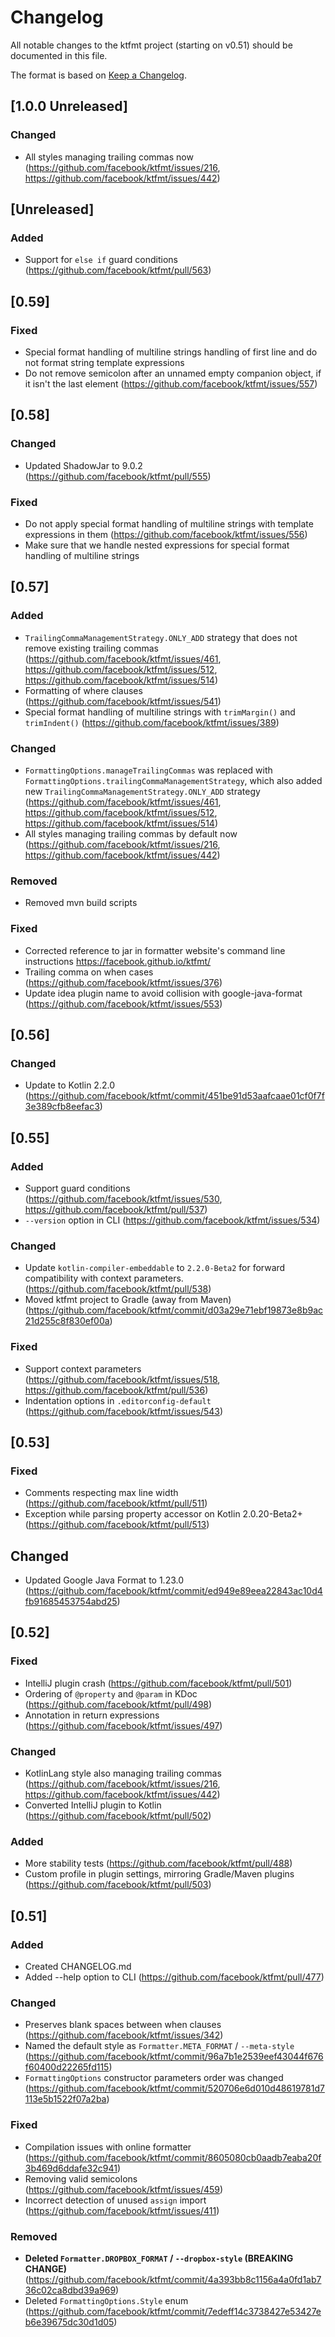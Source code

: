 # Changelog

All notable changes to the ktfmt project (starting on v0.51) should be documented in this file.

The format is based on [Keep a Changelog](http://keepachangelog.com/).

## [1.0.0 Unreleased]

### Changed
- All styles managing trailing commas now (https://github.com/facebook/ktfmt/issues/216, https://github.com/facebook/ktfmt/issues/442)


## [Unreleased]

### Added
- Support for `else if` guard conditions (https://github.com/facebook/ktfmt/pull/563)


## [0.59]

### Fixed
- Special format handling of multiline strings handling of first line and do not format string template expressions
- Do not remove semicolon after an unnamed empty companion object, if it isn't the last element (https://github.com/facebook/ktfmt/issues/557)


## [0.58]

### Changed
- Updated ShadowJar to 9.0.2 (https://github.com/facebook/ktfmt/pull/555)

### Fixed
- Do not apply special format handling of multiline strings with template expressions in them (https://github.com/facebook/ktfmt/issues/556)
- Make sure that we handle nested expressions for special format handling of multiline strings


## [0.57]

### Added
- `TrailingCommaManagementStrategy.ONLY_ADD` strategy that does not remove existing trailing commas (https://github.com/facebook/ktfmt/issues/461, https://github.com/facebook/ktfmt/issues/512, https://github.com/facebook/ktfmt/issues/514)
- Formatting of where clauses (https://github.com/facebook/ktfmt/issues/541)
- Special format handling of multiline strings with `trimMargin()` and `trimIndent()` (https://github.com/facebook/ktfmt/issues/389)

### Changed
- `FormattingOptions.manageTrailingCommas` was replaced with `FormattingOptions.trailingCommaManagementStrategy`, which also added new `TrailingCommaManagementStrategy.ONLY_ADD` strategy (https://github.com/facebook/ktfmt/issues/461, https://github.com/facebook/ktfmt/issues/512, https://github.com/facebook/ktfmt/issues/514)
- All styles managing trailing commas by default now (https://github.com/facebook/ktfmt/issues/216, https://github.com/facebook/ktfmt/issues/442)

### Removed
- Removed mvn build scripts

### Fixed
- Corrected reference to jar in formatter website's command line instructions https://facebook.github.io/ktfmt/
- Trailing comma on when cases (https://github.com/facebook/ktfmt/issues/376)
- Update idea plugin name to avoid collision with google-java-format (https://github.com/facebook/ktfmt/issues/553)


## [0.56]

### Changed
- Update to Kotlin 2.2.0 (https://github.com/facebook/ktfmt/commit/451be91d53aafcaae01cf0f7f3e389cfb8eefac3)


## [0.55]

### Added
- Support guard conditions (https://github.com/facebook/ktfmt/issues/530, https://github.com/facebook/ktfmt/pull/537)
- `--version` option in CLI (https://github.com/facebook/ktfmt/issues/534)

### Changed
- Update `kotlin-compiler-embeddable` to `2.2.0-Beta2` for forward compatibility with context parameters. (https://github.com/facebook/ktfmt/pull/538)
- Moved ktfmt project to Gradle (away from Maven) (https://github.com/facebook/ktfmt/commit/d03a29e71ebf19873e8b9ac21d255c8f830ef00a)

### Fixed
- Support context parameters (https://github.com/facebook/ktfmt/issues/518, https://github.com/facebook/ktfmt/pull/536)
- Indentation options in `.editorconfig-default` (https://github.com/facebook/ktfmt/issues/543)


## [0.53]

### Fixed
- Comments respecting max line width (https://github.com/facebook/ktfmt/pull/511)
- Exception while parsing property accessor on Kotlin 2.0.20-Beta2+ (https://github.com/facebook/ktfmt/pull/513)

## Changed
- Updated Google Java Format to 1.23.0 (https://github.com/facebook/ktfmt/commit/ed949e89eea22843ac10d4fb91685453754abd25)


## [0.52]

### Fixed
- IntelliJ plugin crash (https://github.com/facebook/ktfmt/pull/501)
- Ordering of `@property` and `@param` in KDoc (https://github.com/facebook/ktfmt/pull/498)
- Annotation in return expressions (https://github.com/facebook/ktfmt/issues/497)

### Changed
- KotlinLang style also managing trailing commas (https://github.com/facebook/ktfmt/issues/216, https://github.com/facebook/ktfmt/issues/442)
- Converted IntelliJ plugin to Kotlin (https://github.com/facebook/ktfmt/pull/502)

### Added
- More stability tests (https://github.com/facebook/ktfmt/pull/488)
- Custom profile in plugin settings, mirroring Gradle/Maven plugins (https://github.com/facebook/ktfmt/pull/503)


## [0.51]

### Added
- Created CHANGELOG.md
- Added --help option to CLI (https://github.com/facebook/ktfmt/pull/477)

### Changed
- Preserves blank spaces between when clauses (https://github.com/facebook/ktfmt/issues/342)
- Named the default style as `Formatter.META_FORMAT` / `--meta-style` (https://github.com/facebook/ktfmt/commit/96a7b1e2539eef43044f676f60400d22265fd115)
- `FormattingOptions` constructor parameters order was changed (https://github.com/facebook/ktfmt/commit/520706e6d010d48619781d7113e5b1522f07a2ba)

### Fixed
- Compilation issues with online formatter (https://github.com/facebook/ktfmt/commit/8605080cb0aadb7eaba20f3b469d6ddafe32c941)
- Removing valid semicolons (https://github.com/facebook/ktfmt/issues/459)
- Incorrect detection of unused `assign` import (https://github.com/facebook/ktfmt/issues/411)

### Removed
- **Deleted `Formatter.DROPBOX_FORMAT` / `--dropbox-style` (BREAKING CHANGE)** (https://github.com/facebook/ktfmt/commit/4a393bb8c1156a4a0fd1ab736c02ca8dbd39a969)
- Deleted `FormattingOptions.Style` enum (https://github.com/facebook/ktfmt/commit/7edeff14c3738427e53427eb6e39675dc30d1d05)
